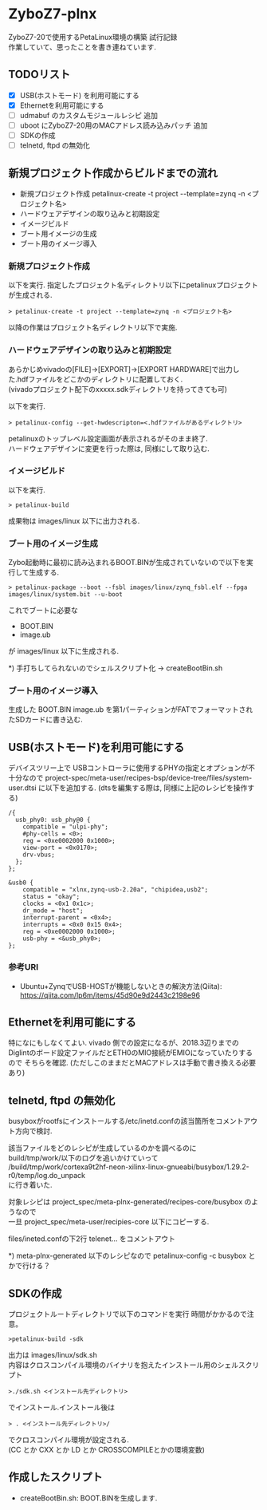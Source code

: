 # ZyboZ7-plnx

ZyboZ7-20で使用するPetaLinux環境の構築 試行記録  
作業していて、思ったことを書き連ねています.

## TODOリスト

- [X] USB(ホストモード) を利用可能にする
- [X] Ethernetを利用可能にする 
- [ ] udmabuf のカスタムモジュールレシピ 追加
- [ ] uboot にZyboZ7-20用のMACアドレス読み込みパッチ 追加
- [ ] SDKの作成
- [ ] telnetd, ftpd の無効化

## 新規プロジェクト作成からビルドまでの流れ

- 新規プロジェクト作成 petalinux-create -t project --template=zynq -n <プロジェクト名>
- ハードウェアデザインの取り込みと初期設定
- イメージビルド
- ブート用イメージの生成
- ブート用のイメージ導入

### 新規プロジェクト作成

以下を実行. 指定したプロジェクト名ディレクトリ以下にpetalinuxプロジェクトが生成される.

```
> petalinux-create -t project --template=zynq -n <プロジェクト名>
```

以降の作業はプロジェクト名ディレクトリ以下で実施.

### ハードウェアデザインの取り込みと初期設定

あらかじめvivadoの[FILE]->[EXPORT]->[EXPORT HARDWARE]で出力した.hdfファイルをどこかのディレクトリに配置しておく.  
(vivadoプロジェクト配下のxxxxx.sdkディレクトリを持ってきても可)

以下を実行.

```
> petalinux-config --get-hwdescripton=<.hdfファイルがあるディレクトリ>
```

petalinuxのトップレベル設定画面が表示されるがそのまま終了.  
ハードウェアデザインに変更を行った際は, 同様にして取り込む.

### イメージビルド

以下を実行.

```
> petalinux-build
```

成果物は images/linux 以下に出力される.

### ブート用のイメージ生成

Zybo起動時に最初に読み込まれるBOOT.BINが生成されていないので以下を実行して生成する.

```
> petalinux-package --boot --fsbl images/linux/zynq_fsbl.elf --fpga images/linux/system.bit --u-boot
```

これでブートに必要な

- BOOT.BIN
- image.ub

が images/linux 以下に生成される.

*) 手打ちしてられないのでシェルスクリプト化 -> createBootBin.sh

### ブート用のイメージ導入

生成した BOOT.BIN image.ub を第1パーティションがFATでフォーマットされたSDカードに書き込む.

## USB(ホストモード)を利用可能にする

デバイスツリー上で USBコントローラに使用するPHYの指定とオプションが不十分なので
project-spec/meta-user/recipes-bsp/device-tree/files/system-user.dtsi に以下を追加する.
(dtsを編集する際は, 同様に上記のレシピを操作する)

```
/{
  usb_phy0: usb_phy@0 {
    compatible = "ulpi-phy";
    #phy-cells = <0>;
    reg = <0xe0002000 0x1000>;
    view-port = <0x0170>;
    drv-vbus;
  };
};

&usb0 {
    compatible = "xlnx,zynq-usb-2.20a", "chipidea,usb2";
    status = "okay";
    clocks = <0x1 0x1c>;
    dr_mode = "host";
    interrupt-parent = <0x4>;
    interrupts = <0x0 0x15 0x4>;
    reg = <0xe0002000 0x1000>;
    usb-phy = <&usb_phy0>;
};
```

### 参考URI

- Ubuntu+ZynqでUSB-HOSTが機能しないときの解決方法(Qiita): https://qiita.com/lp6m/items/45d90e9d2443c2198e96

## Ethernetを利用可能にする

特になにもしなくてよい.
vivado 側での設定になるが、2018.3辺りまでのDiglintのボード設定ファイルだとETH0のMIO接続がEMIOになっていたりするので
そちらを確認.
(ただしこのままだとMACアドレスは手動で書き換える必要あり)

## telnetd, ftpd の無効化

busyboxがrootfsにインストールする/etc/inetd.confの該当箇所をコメントアウト方向で検討.

該当ファイルをどのレシピが生成しているのかを調べるのに  
build/tmp/work/以下のログを追いかけていって  
/build/tmp/work/cortexa9t2hf-neon-xilinx-linux-gnueabi/busybox/1.29.2-r0/temp/log.do_unpack  
に行き着いた.

対象レシピは project_spec/meta-plnx-generated/recipes-core/busybox のようなので  
一旦 project_spec/meta-user/recipies-core 以下にコピーする.

files/ineted.confの下2行 telenet... をコメントアウト

*) meta-plnx-generated 以下のレシピなので petalinux-config -c busybox とかで行ける？

## SDKの作成

プロジェクトルートディレクトリで以下のコマンドを実行
時間がかかるので注意。

```
>petalinux-build -sdk
```

出力は images/linux/sdk.sh  
内容はクロスコンパイル環境のバイナリを抱えたインストール用のシェルスクリプト  

```
>./sdk.sh <インストール先ディレクトリ>
```

でインストール.インストール後は

```
> . <インストール先ディレクトリ>/
```

でクロスコンパイル環境が設定される.  
(CC とか CXX とか LD とか CROSSCOMPILEとかの環境変数)

## 作成したスクリプト

- createBootBin.sh: BOOT.BINを生成します.

